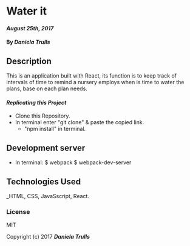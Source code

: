 # Water it

####  _August 25th, 2017_

#### By **_Daniela Trulls_**

## Description
This is an application built with React, its function is to keep track of intervals of time to remind a nursery employs when is time to water the plans, base on each plan needs.


#### _**Replicating this Project**_


* Clone this Repository.
* In terminal enter "git clone" & paste the copied link.
  * "npm install" in terminal.

## Development server

* In terminal:
  $ webpack
  $ webpack-dev-server


## Technologies Used

_HTML, CSS, JavaSscript, React.

### License

MIT

Copyright (c) 2017 **_Daniela Trulls_**
